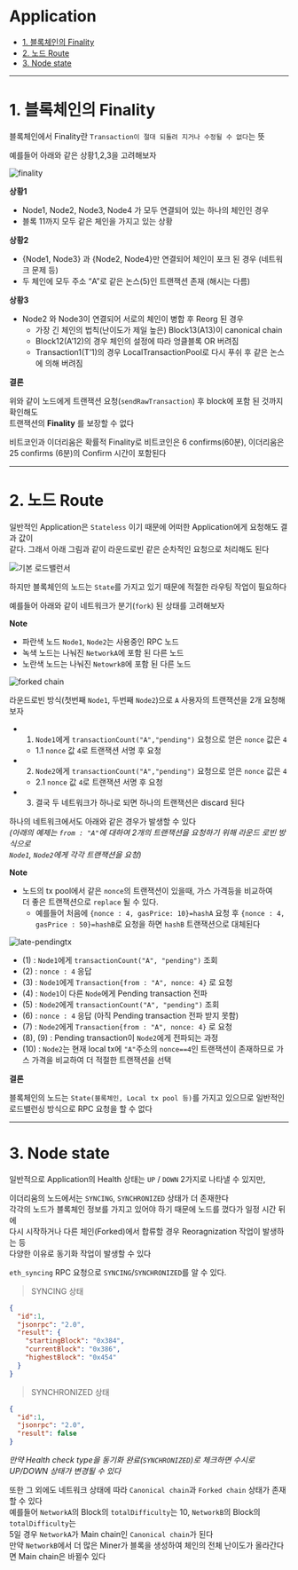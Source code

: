 # Application  

- [1. 블록체인의 Finality](#1-블록체인의-Finality)  
- [2. 노드 Route](#2-노드-Route)  
- [3. Node state](#3-Node-state)  

---  

# 1. 블록체인의 Finality  

블록체인에서 Finality란 `Transaction이 절대 되돌려 지거나 수정될 수 없다`는 뜻  

예를들어 아래와 같은 상황1,2,3을 고려해보자  

![finality](./assets/5.1.finality.png)  

**상황1**  

- Node1, Node2, Node3, Node4 가 모두 연결되어 있는 하나의 체인인 경우  
- 블록 11까지 모두 같은 체인을 가지고 있는 상황

**상황2**  

- {Node1, Node3} 과 {Node2, Node4}만 연결되어 체인이 포크 된 경우 (네트워크 문제 등)
- 두 체인에 모두 주소 “A”로 같은 논스(5)인 트랜잭션 존재 (해시는 다름)

**상황3**  

- Node2 와 Node3이 연결되어 서로의 체인이 병합 후 Reorg 된 경우
  - 가장 긴 체인의 법칙(난이도가 제일 높은) Block13(A13)이 canonical chain
  - Block12(A’12)의 경우 체인의 설정에 따라 엉클블록 OR 버려짐  
  - Transaction1(T’1)의 경우 LocalTransactionPool로 다시 푸쉬 후 같은 논스에 의해 버려짐

**결론**  

위와 같이 노드에게 트랜잭션 요청(`sendRawTransaction`) 후 block에 포함 된 것까지 확인해도  
트랜잭션의 **Finality** 를 보장할 수 없다  

비트코인과 이더리움은 확률적 Finality로 비트코인은 6 confirms(60분), 이더리움은  
25 confirms (6분)의 Confirm 시간이 포함된다  

---  

# 2. 노드 Route  

일반적인 Application은 `Stateless` 이기 때문에 어떠한 Application에게 요청해도 결과 값이  
같다. 그래서 아래 그림과 같이 라운드로빈 같은 순차적인 요청으로 처리해도 된다  

![기본 로드밸런서](./assets/5.2.normal-loadbalancer.png)  

하지만 블록체인의 노드는 `State`를 가지고 있기 때문에 적절한 라우팅 작업이 필요하다  

예를들어 아래와 같이 네트워크가 분기(`fork`) 된 상태를 고려해보자  

**Note**  

- 파란색 노드 `Node1`, `Node2`는 사용중인 RPC 노드  
- 녹색 노드는 나눠진 `NetworkA`에 포함 된 다른 노드
- 노란색 노드는 나눠진 `NetowrkB`에 포함 된 다른 노드


![forked chain](./assets/5.3.forked-chain.png)  

라운드로빈 방식(첫번째 `Node1`, 두번째 `Node2`)으로 `A` 사용자의 트랜잭션을 2개 요청해보자  

- 1. `Node1`에게 `transactionCount("A","pending")` 요청으로 얻은 `nonce` 값은 `4`  
  - 1.1 `nonce` 값 `4`로 트랜잭션 서명 후 요청
- 2. `Node2`에게 `transactionCount("A","pending")` 요청으로 얻은 `nonce` 값은 `4`  
  - 2.1 `nonce` 값 `4`로 트랜잭션 서명 후 요청  
- 3. 결국 두 네트워크가 하나로 되면 하나의 트랜잭션은 discard 된다  

하나의 네트워크에서도 아래와 같은 경우가 발생할 수 있다  
*(아래의 예제는 `from : "A"`에 대하여 2개의 트랜잭션을 요청하기 위해 라운드 로빈 방식으로  
`Node1`, `Node2`에게 각각 트랜잭션을 요청)*  

**Note**  

- 노드의 tx pool에서 같은 `nonce`의 트랜잭션이 있을때, 가스 가격등을 비교하여  
더 좋은 트랜잭션으로 `replace` 될 수 있다.  
  - 예를들어 처음에 `{nonce : 4, gasPrice: 10}=hashA` 요청 후 `{nonce : 4, gasPrice : 50}=hashB`로 요청을 하면 `hashB` 트랜잭션으로 대체된다


![late-pendingtx](./assets/5.4.late-pendingtx.png)  

- (1) : `Node1`에게 `transactionCount("A", "pending")` 조회  
- (2) : `nonce : 4` 응답
- (3) : `Node1`에게 `Transaction{from : "A", nonce: 4}` 로 요청  
- (4) : `Node1`이 다른 `Node`에게 Pending transaction 전파  
- (5) : `Node2`에게 `transactionCount("A", "pending")` 조회  
- (6) : `nonce : 4` 응답 (아직 Pending transaction 전파 받지 못함)  
- (7) : `Node2`에게 `Transaction{from : "A", nonce: 4}` 로 요청  
- (8), (9) : Pending transaction이 `Node2`에게 전파되는 과정  
- (10) : `Node2`는 현재 local tx에 `"A"`주소의 `nonce==4`인 트랜잭션이 존재하므로 가스 가격을 비교하여 더 적절한 트랜잭션을 선택  

**결론**  

블록체인의 노드는 `State(블록체인, Local tx pool 등)`를 가지고 있으므로 일반적인 로드밸런싱 방식으로 RPC 요청을 할 수 없다  

---  

# 3. Node state  

일반적으로 Application의 Health 상태는 `UP` / `DOWN` 2가지로 나타낼 수 있지만,  

이더리움의 노드에서는 `SYNCING`, `SYNCHRONIZED` 상태가 더 존재한다  
각각의 노드가 블록체인 정보를 가지고 있어야 하기 때문에 노드를 껐다가 일정 시간 뒤에  
다시 시작하거나 다른 체인(Forked)에서 합류할 경우 Reoragnization 작업이 발생하는 등  
다양한 이유로 동기화 작업이 발생할 수 있다  

`eth_syncing` RPC 요청으로 `SYNCING`/`SYNCHRONIZED`를 알 수 있다.  

> SYNCING 상태

```json
{
  "id":1,
  "jsonrpc": "2.0",
  "result": {
    "startingBlock": "0x384",
    "currentBlock": "0x386",
    "highestBlock": "0x454"
  }
}
```

> SYNCHRONIZED 상태

```json
{
  "id":1,
  "jsonrpc": "2.0",
  "result": false
}
```  

*만약 Health check type을 동기화 완료(`SYNCHRONIZED`)로 체크하면 수시로 UP/DOWN 상태가 변경될 수 있다*  

또한 그 외에도 네트워크 상태에 따라 `Canonical chain`과 `Forked chain` 상태가 존재할 수 있다  
예를들어 `NetworkA`의 Block의 `totalDifficulty`는 10, `NetworkB`의 Block의 `totalDifficulty`는  
5일 경우 `NetworkA`가 Main chain인 `Canonical chain`가 된다  
만약 `NetworkB`에서 더 많은 Miner가 블록을 생성하여 체인의 전체 난이도가 올라간다면 Main chain은 바뀔수 있다  
